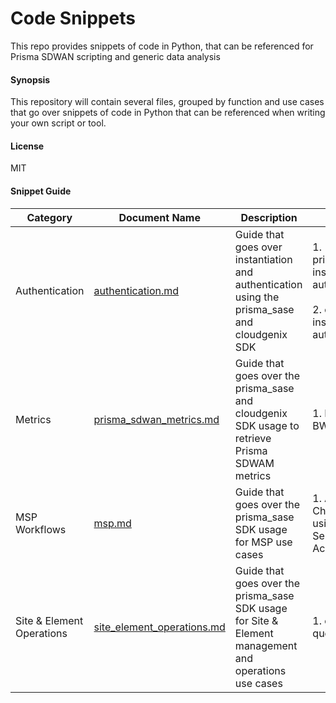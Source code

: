 # Code Snippets
This repo provides snippets of code in Python, that can be referenced for Prisma SDWAN scripting and generic data analysis

#### Synopsis
This repository will contain several files, grouped by function and use cases that go over snippets of code in Python that can be referenced when writing your own script or tool.

#### License
MIT

#### Snippet Guide
| Category | Document Name | Description | Content |
| ------- | ----- | ------- | ------- |
| Authentication | [authentication.md](https://github.com/ktanushree/code-snippets/blob/main/authentication.md) | Guide that goes over instantiation and authentication using the prisma_sase and cloudgenix SDK | 1. prisma_sase instantiation & authentication<br><br>2. cloudgenix instantiation & authentication |
| Metrics | [prisma_sdwan_metrics.md](https://github.com/ktanushree/code-snippets/blob/main/prisma_sdwan_metrics.md) | Guide that goes over the prisma_sase and cloudgenix SDK usage to retrieve Prisma SDWAM metrics | 1. Interface BW Stats |
| MSP Workflows | [msp.md](https://github.com/ktanushree/code-snippets/blob/main/msp.md) | Guide that goes over the prisma_sase SDK usage for MSP use cases | 1. Access Child Tenants using Parent Service Account |
| Site & Element Operations | [site_element_operations.md](https://github.com/ktanushree/code-snippets/blob/main/site_element_operations.md) | Guide that goes over the prisma_sase SDK usage for Site & Element management and operations use cases | 1. element query API  |


 
